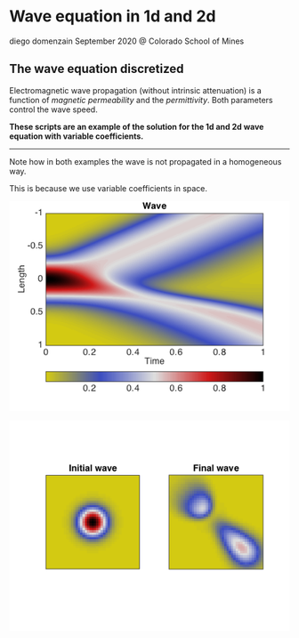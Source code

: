 # Wave equation in 1d and 2d
diego domenzain
September 2020 @ Colorado School of Mines

## The wave equation discretized

Electromagnetic wave propagation (without intrinsic attenuation) is a function of _magnetic permeability_ and the _permittivity_. Both parameters control the wave speed.

__These scripts are an example of the solution for the 1d and 2d wave equation with variable coefficients.__

---

Note how in both examples the wave is not propagated in a homogeneous way. 

This is because we use variable coefficients in space.

[![](../pics/wave_1d.png)](./)

[![](../pics/wave_2d.png)](./)

